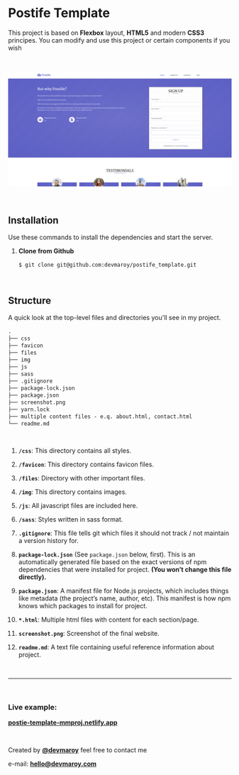 # **Postife Template**

This project is based on **Flexbox** layout, **HTML5** and modern **CSS3** principes. You can modify and use this project or certain components if you wish


<br>


![](screenshot.png)


<br>

## Installation ##

Use these commands to install the dependencies and start the server.

1. **Clone from Github**

    ```
    $ git clone git@github.com:devmaroy/postife_template.git
    ```

<br>



## Structure ##

A quick look at the top-level files and directories you'll see in my project.

    .
    ├── css
    ├── favicon
    ├── files
    ├── img
    ├── js
    ├── sass
    ├── .gitignore
    ├── package-lock.json
    ├── package.json
    ├── screenshot.png
    ├── yarn.lock
    ├── multiple content files - e.q. about.html, contact.html 
    └── readme.md

<br>

1.  **`/css`**: This directory contains all styles.
   
2.  **`/favicon`**: This directory contains favicon files.
   
3.  **`/files`**: Directory with other important files.

4.  **`/img`**: This directory contains images.

5.  **`/js`**: All javascript files are included here.
   
6.  **`/sass`**: Styles written in sass format.

7.  **`.gitignore`**: This file tells git which files it should not track / not maintain a version history for.

8.  **`package-lock.json`** (See `package.json` below, first). This is an automatically generated file based on the exact versions of npm dependencies that were installed for project. **(You won’t change this file directly).**

9.  **`package.json`**: A manifest file for Node.js projects, which includes things like metadata (the project’s name, author, etc). This manifest is how npm knows which packages to install for project.

10. **`*.html`**: Multiple html files with content for each section/page.
    
11. **`screenshot.png`**: Screenshot of the final website.

12. **`readme.md`**: A text file containing useful reference information about project.


<br>

<hr>

<br>

###  Live example: 
**[postie-template-mmproj.netlify.app](https://postife-template-mmproj.netlify.app)**

<br>

Created by **[@devmaroy](https://twitter.com/devmaroy)** feel free to contact me 

e-mail: **[hello@devmaroy.com](hello@devmaroy.com)**